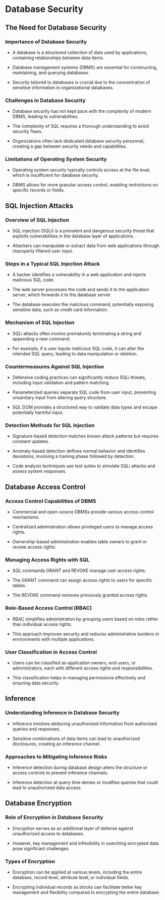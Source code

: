 # Database Security

## The Need for Database Security

### Importance of Database Security

- A database is a structured collection of data used by applications, containing relationships between data items.

- Database management systems (DBMS) are essential for constructing, maintaining, and querying databases.

- Security tailored to databases is crucial due to the concentration of sensitive information in organizational databases.

### Challenges in Database Security

- Database security has not kept pace with the complexity of modern DBMS, leading to vulnerabilities.

- The complexity of SQL requires a thorough understanding to avoid security flaws.

- Organizations often lack dedicated database security personnel, creating a gap between security needs and capabilities.

### Limitations of Operating System Security

- Operating system security typically controls access at the file level, which is insufficient for database security.

- DBMS allows for more granular access control, enabling restrictions on specific records or fields.

## SQL Injection Attacks

### Overview of SQL Injection

- SQL injection (SQLi) is a prevalent and dangerous security threat that exploits vulnerabilities in the database layer of applications.

- Attackers can manipulate or extract data from web applications through improperly filtered user input.

### Steps in a Typical SQL Injection Attack

- A hacker identifies a vulnerability in a web application and injects malicious SQL code.

- The web server processes the code and sends it to the application server, which forwards it to the database server.

- The database executes the malicious command, potentially exposing sensitive data, such as credit card information.

### Mechanism of SQL Injection

- SQLi attacks often involve prematurely terminating a string and appending a new command.

- For example, if a user inputs malicious SQL code, it can alter the intended SQL query, leading to data manipulation or deletion.

### Countermeasures Against SQL Injection

- Defensive coding practices can significantly reduce SQLi threats, including input validation and pattern matching.

- Parameterized queries separate SQL code from user input, preventing unsanitary input from altering query structure.

- SQL DOM provides a structured way to validate data types and escape potentially harmful input.

### Detection Methods for SQL Injection

- Signature-based detection matches known attack patterns but requires constant updates.

- Anomaly-based detection defines normal behavior and identifies deviations, involving a training phase followed by detection.

- Code analysis techniques use test suites to simulate SQLi attacks and assess system responses.

## Database Access Control

### Access Control Capabilities of DBMS

- Commercial and open-source DBMSs provide various access control mechanisms.

- Centralized administration allows privileged users to manage access rights.

- Ownership-based administration enables table owners to grant or revoke access rights.

### Managing Access Rights with SQL

- SQL commands GRANT and REVOKE manage user access rights.

- The GRANT command can assign access rights to users for specific tables.

- The REVOKE command removes previously granted access rights.

### Role-Based Access Control (RBAC)

- RBAC simplifies administration by grouping users based on roles rather than individual access rights.

- This approach improves security and reduces administrative burdens in environments with multiple applications.

### User Classification in Access Control

- Users can be classified as application owners, end users, or administrators, each with different access rights and responsibilities.

- This classification helps in managing permissions effectively and ensuring data security.

## Inference

### Understanding Inference in Database Security

- Inference involves deducing unauthorized information from authorized queries and responses.

- Sensitive combinations of data items can lead to unauthorized disclosures, creating an inference channel.

### Approaches to Mitigating Inference Risks

- Inference detection during database design alters the structure or access controls to prevent inference channels.

- Inference detection at query time denies or modifies queries that could lead to unauthorized data access.

## Database Encryption

### Role of Encryption in Database Security

- Encryption serves as an additional layer of defense against unauthorized access to databases.

- However, key management and inflexibility in searching encrypted data pose significant challenges.

### Types of Encryption

- Encryption can be applied at various levels, including the entire database, record level, attribute level, or individual fields.

- Encrypting individual records as blocks can facilitate better key management and flexibility compared to encrypting the entire database.

